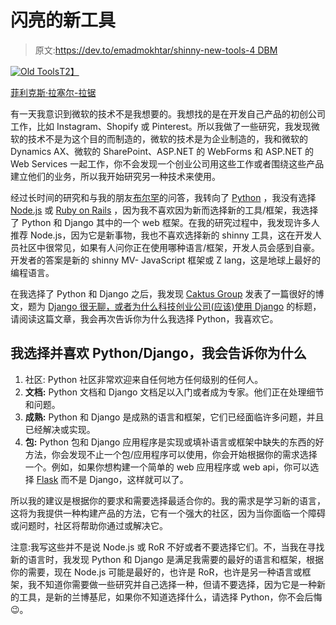 # 闪亮的新工具

> 原文:[https://dev.to/emadmokhtar/shinny-new-tools-4 DBM](https://dev.to/emadmokhtar/shinny-new-tools--4dbm)

[![Old Tools](../Images/d968a62a701e5347b841da12ba50146a.png)T2】](https://res.cloudinary.com/practicaldev/image/fetch/s--YBA_iY8l--/c_limit%2Cf_auto%2Cfl_progressive%2Cq_auto%2Cw_880/http://www.emadmokhtar.com/images/felix-russell-saw-167176.jpg)

 [菲利克斯·拉塞尔-拉锯](http://unsplash.com/@frsphoto?utm_medium=referral&utm_campaign=photographer-credit&utm_content=creditBadge)

有一天我意识到微软的技术不是我想要的。我想找的是在开发自己产品的初创公司工作，比如 Instagram、Shopify 或 Pinterest。所以我做了一些研究，我发现微软的技术不是为这个目的而制造的，微软的技术是为企业制造的，我和微软的 Dynamics AX、微软的 SharePoint、ASP.NET 的 WebForms 和 ASP.NET 的 Web Services 一起工作，你不会发现一个创业公司用这些工作或者围绕这些产品建立他们的业务，所以我开始研究另一种技术来使用。

经过长时间的研究和与我的朋友[布尔罕](https://github.com/burhan)的问答，我转向了 [Python](https://www.python.org/) ，我没有选择 [Node.js](https://nodejs.org/en/) 或 [Ruby on Rails](http://rubyonrails.org/) ，因为我不喜欢因为新而选择新的工具/框架，我选择了 Python 和 Django 其中的一个 web 框架。在我的研究过程中，我发现许多人推荐 Node.js，因为它是新事物，我也不喜欢选择新的 shinny 工具，这在开发人员社区中很常见，如果有人问你正在使用哪种语言/框架，开发人员会感到自豪。开发者的答案是新的 shinny MV- JavaScript 框架或 Z lang，这是地球上最好的编程语言。

在我选择了 Python 和 Django 之后，我发现 [Caktus Group](https://www.caktusgroup.com/) 发表了一篇很好的博文，题为 [Django 很无聊，或者为什么科技创业公司(应该)使用 Django](https://www.caktusgroup.com/blog/2016/12/14/django-boring-or-why-tech-startups-should-use-django/) 的标题，请阅读这篇文章，我会再次告诉你为什么我选择 Python，我喜欢它。

## 我选择并喜欢 Python/Django，我会告诉你为什么

1.  社区: Python 社区非常欢迎来自任何地方任何级别的任何人。
2.  **文档:** Python 文档和 Django 文档足以入门或者成为专家。他们正在处理细节和问题。
3.  **成熟:** Python 和 Django 是成熟的语言和框架，它们已经面临许多问题，并且已经解决或实现。
4.  **包:** Python 包和 Django 应用程序是实现或填补语言或框架中缺失的东西的好方法，你会发现不止一个包/应用程序可以使用，你会开始根据你的需求选择一个。例如，如果你想构建一个简单的 web 应用程序或 web api，你可以选择 [Flask](http://flask.pocoo.org/) 而不是 Django，这样就可以了。

所以我的建议是根据你的要求和需要选择最适合你的。我的需求是学习新的语言，这将为我提供一种构建产品的方法，它有一个强大的社区，因为当你面临一个障碍或问题时，社区将帮助你通过或解决它。

注意:我写这些并不是说 Node.js 或 RoR 不好或者不要选择它们。不，当我在寻找新的语言时，我发现 Python 和 Django 是满足我需要的最好的语言和框架，根据你的需要，现在 Node.js 可能是最好的，也许是 RoR，也许是另一种语言或框架，我不知道你需要做一些研究并自己选择一种，但请不要选择，因为它是一种新的工具，是新的兰博基尼，如果你不知道选择什么，请选择 Python，你不会后悔😉。